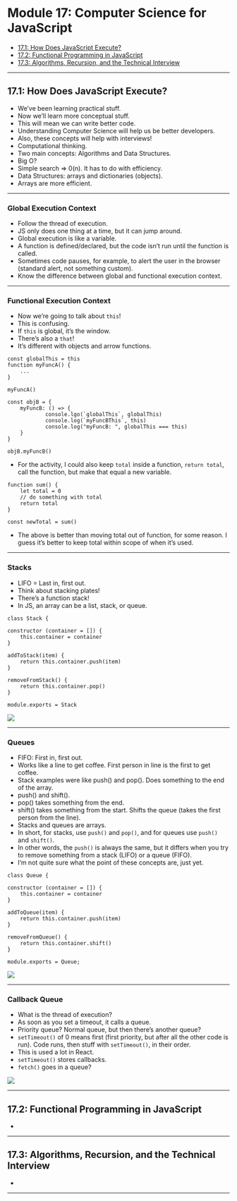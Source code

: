 # Module 17: Computer Science for JavaScript
- [17.1: How Does JavaScript Execute?](#17.1-how-does-javascript-execute)
- [17.2: Functional Programming in JavaScript](#17.2-functional-programming-in-javascript)
- [17.3: Algorithms, Recursion, and the Technical Interview](#17.3-algorithms-recursion-and-the-technical-interview)

---

## 17.1: How Does JavaScript Execute?
- We’ve been learning practical stuff.
- Now we’ll learn more conceptual stuff.
- This will mean we can write better code.
- Understanding Computer Science will help us be better developers.
- Also, these concepts will help with interviews!
- Computational thinking.
- Two main concepts: Algorithms and Data Structures.
- Big O?
- Simple search => 0(n). It has to do with efficiency.
- Data Structures: arrays and dictionaries (objects).
- Arrays are more efficient.

---

### Global Execution Context
- Follow the thread of execution.
- JS only does one thing at a time, but it can jump around.
- Global execution is like a variable.
- A function is defined/declared, but the code isn’t run until the function is called.
- Sometimes code pauses, for example, to alert the user in the browser (standard alert, not something custom).
- Know the difference between global and functional execution context.

---

### Functional Execution Context
- Now we’re going to talk about `this`!
- This is confusing.
- If `this` is global, it’s the window.
- There’s also a `that`!
- It’s different with objects and arrow functions.

```
const globalThis = this
function myFuncA() {
	...
}

myFuncA()

const objB = {
	myFuncB: () => {
			console.lgo(`globalThis`, globalThis)
			console.log(`myFuncBThis`, this)
			console.log("myFuncB: ", globalThis === this)
	}
}

objB.myFuncB()

```

- For the activity, I could also keep `total` inside a function, `return total`, call the function, but make that equal a new variable.

```
function sum() {
	let total = 0
	// do something with total
	return total
}

const newTotal = sum()
```

- The above is better than moving total out of function, for some reason. I guess it’s better to keep total within scope of when it’s used.

---

### Stacks
- LIFO = Last in, first out.
- Think about stacking plates!
- There’s a function stack!
- In JS, an array can be a list, stack, or queue.

```
class Stack {

constructor (container = []) {
	this.container = container
}

addToStack(item) {
	return this.container.push(item)
}

removeFromStack() {
	return this.container.pop()
}

module.exports = Stack
```

![](./assets/images/stack.png)

---

### Queues
- FIFO: First in, first out.
- Works like a line to get coffee. First person in line is the first to get coffee.
- Stack examples were like push() and pop(). Does something to the end of the array.
- push() and shift().
- pop() takes something from the end.
- shift() takes something from the start. Shifts the queue (takes the first person from the line).
- Stacks and queues are arrays.
- In short, for stacks, use `push()` and `pop()`, and for queues use `push()` and `shift()`.
- In other words, the `push()` is always the same, but it differs when you try to remove something from a stack (LIFO) or a queue (FIFO).
- I’m not quite sure what the point of these concepts are, just yet.

```
class Queue {

constructor (container = []) {
	this.container = container
}

addToQueue(item) {
	return this.container.push(item)
}

removeFromQueue() {
	return this.container.shift()
}

module.exports = Queue;
```

![](./assets/images/queue.png)

---

### Callback Queue
- What is the thread of execution?
- As soon as you set a timeout, it calls a queue.
- Priority queue? Normal queue, but then there’s another queue?
- `setTimeout()` of 0 means first (first priority, but after all the other code is run). Code runs, then stuff with `setTimeout()`, in their order.
- This is used a lot in React.
- `setTimeout()` stores callbacks.
- `fetch()` goes in a queue?

![](./assets/images/callback-queue.png)

---

## 17.2: Functional Programming in JavaScript
- 

---

## 17.3: Algorithms, Recursion, and the Technical Interview
- 

---